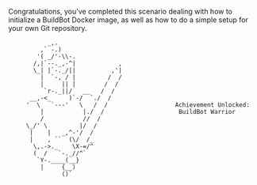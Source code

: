 Congratulations, you've completed this scenario dealing with how to initialize a BuildBot Docker image, as well as how to do a simple setup for your own Git repository.
```
           _,.
         ,` -.)
        '( _/'-\\-.
       /,|`--._,-^|            ,
       \_| |`-._/||          ,'|
         |  `-, / |         /  /
         |     || |        /  /
          `r-._||/   __   /  /
      __,-<_     )`-/  `./  /
     '  \   `---'   \   /  /                   Achievement Unlocked:
         |           |./  /                     BuildBot Warrior
         /           //  /
     \_/' \         |/  /
      |    |   _,^-'/  /
      |    , ``  (\/  /_
       \,.->._    \X-=/^
       (  /   `-._//^`
        `Y-.____(__}
         |     {__)
               ()`
```